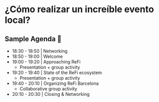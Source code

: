 # ¿Cómo realizar un increíble evento local?

## Sample Agenda 📝

- 18:30 - 18:50 | Networking
- 18:50 - 19:00 | Welcome
- 19:00 - 19:20 | Approaching ReFi
    - Presentation + group activity
- 19:20 - 19:40 | State of the ReFi ecosystem
    - Presentation + group activity
- 19:40 - 20:10 | Organizing ReFi Barcelona
    - Collaborative group activity
- 20:10 - 20:30 | Closing & Networking